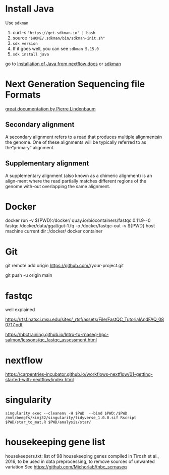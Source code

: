 # Install Java
Use `sdkman`
1. curl -s `"https://get.sdkman.io" | bash`
2. source `"$HOME/.sdkman/bin/sdkman-init.sh"`
3. `sdk version`
4. If it goes well, you can see `sdkman 5.15.0`
5. `sdk install java`

go to [Installation of Java from nextflow docs](https://www.nextflow.io/docs/latest/getstarted.html) or [sdkman](https://sdkman.io/install)

# Next Generation Sequencing file Formats

[great documentation by Pierre Lindenbaum
](https://www.slideshare.net/lindenb/next-generation-sequencing-file-formats-2017)

## Secondary alignment
A secondary alignment refers to a read that produces multiple alignmentsin the genome. One of these alignments will be typically referred to as the“primary” alignment.

## Supplementary alignment
A supplementary alignment (also known as a chimeric alignment) is an align-ment where the read partially matches different regions of the genome with-out overlapping the same alignment.

# Docker
docker run -v ${PWD}:/docker/ quay.io/biocontainers/fastqc:0.11.9--0 fastqc /docker/data/ggal/gut-1.fq -o /docker/fastqc-out
-v ${PWD} host machine current dir
:/docker/ docker container

# Git
git remote add origin https://github.com/<your-github-username>/your-project.git

git push -u origin main

# fastqc

well explained

https://rtsf.natsci.msu.edu/sites/_rtsf/assets/File/FastQC_TutorialAndFAQ_080717.pdf

https://hbctraining.github.io/Intro-to-rnaseq-hpc-salmon/lessons/qc_fastqc_assessment.html


# nextflow

https://carpentries-incubator.github.io/workflows-nextflow/01-getting-started-with-nextflow/index.html

# singularity
```
singularity exec --cleanenv -H $PWD  --bind $PWD:/$PWD /mnt/beegfs/kimj32/singularity/tidyverse_1.0.0.sif Rscript $PWD/star_to_mat.R $PWD/analysis/star/
```

# housekeeping gene list
housekeepers.txt: list of 98 housekeeping genes compiled in Tirosh et al., 2016, to be used in data preprocessing, to remove sources of unwanted variation
See https://github.com/Michorlab/tnbc_scrnaseq